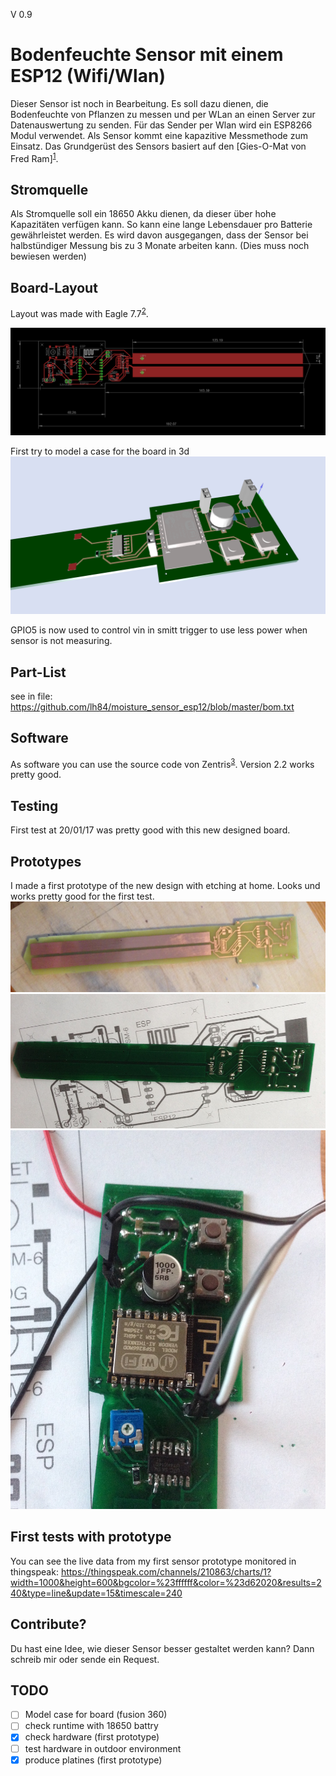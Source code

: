 V 0.9

# Bodenfeuchte Sensor mit einem ESP12 (Wifi/Wlan)

Dieser Sensor ist noch in Bearbeitung. Es soll dazu dienen, die Bodenfeuchte von Pflanzen zu messen und per WLan an einen Server zur Datenauswertung zu senden. Für das Sender per Wlan wird ein ESP8266 Modul verwendet. Als Sensor kommt eine kapazitive Messmethode zum Einsatz. Das  Grundgerüst des Sensors basiert auf den [Gies-O-Mat von Fred Ram]<sup>[1]</sup>.

## Stromquelle

Als Stromquelle soll ein 18650 Akku dienen, da dieser über hohe Kapazitäten verfügen kann. So kann eine lange Lebensdauer pro Batterie gewährleistet werden. Es wird davon ausgegangen, dass der Sensor bei halbstündiger Messung bis zu 3 Monate arbeiten kann. (Dies muss noch bewiesen werden)

## Board-Layout

Layout was made with Eagle 7.7<sup>[2]</sup>.

![Board](https://raw.githubusercontent.com/lh84/moisture_sensor_esp12/master/images/sensor.png)

First try to model a case for the board in 3d
![Board 3d](https://github.com/lh84/moisture_sensor_esp12/blob/master/export/ecad-io%20.png?raw=true) 

GPIO5 is now used to control vin in smitt trigger to use less power when sensor is not measuring.

## Part-List

see in file: https://github.com/lh84/moisture_sensor_esp12/blob/master/bom.txt



## Software

As software you can use the source code von Zentris<sup>[3]</sup>. Version 2.2 works pretty good.

## Testing

First test at 20/01/17 was pretty good with this new designed board.

## Prototypes

I made a first prototype of the new design with etching at home. Looks und works pretty good for the first test.
![Board 3d](https://github.com/lh84/moisture_sensor_esp12/blob/master/images/first-prototype.jpg?raw=true) 
![Board 3d](https://github.com/lh84/moisture_sensor_esp12/blob/master/images/first-prototype2.jpg?raw=true) 
![Board 3d](https://github.com/lh84/moisture_sensor_esp12/blob/master/images/first-prototype3.jpg?raw=true) 

## First tests with prototype

You can see the live data from my first sensor prototype monitored in thingspeak:
https://thingspeak.com/channels/210863/charts/1?width=1000&height=600&bgcolor=%23ffffff&color=%23d62020&results=240&type=line&update=15&timescale=240


## Contribute?

Du hast eine Idee, wie dieser Sensor besser gestaltet werden kann? Dann schreib mir oder sende ein Request.

## TODO

- [ ] Model case for board (fusion 360)
- [ ] check runtime with 18650 battry
- [x] check hardware (first prototype)
- [ ] test hardware in outdoor environment
- [X] produce platines (first prototype)

[1]: https://www.mikrocontroller.net/topic/335407
[2]: https://cadsoft.io/de/
[3]: https://github.com/Zentris/erdfeuchtemessung
